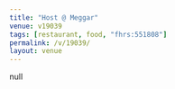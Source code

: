 ```yaml
---
title: "Host @ Meggar"
venue: v19039
tags: [restaurant, food, "fhrs:551808"]
permalink: /v/19039/
layout: venue
---
```

null